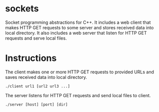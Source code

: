 # sockets

Socket programming abstractions for C++. It includes a web client that makes HTTP GET requests to some server and stores received data into local directory. It also includes a web server that listen for HTTP GET requests and serve local files.

# Instructions

The client makes one or more HTTP GET requests to provided URLs and saves received data into local directory.

```
./client url1 [url2 url3 ...]
```

The server listens for HTTP GET requests and send local files to client.

```
./server [host] [port] [dir]
```


